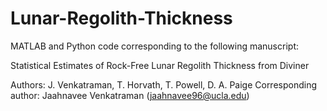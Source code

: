 # Lunar-Regolith-Thickness

MATLAB and Python code corresponding to the following manuscript:

Statistical Estimates of Rock-Free Lunar Regolith Thickness from Diviner

Authors: J. Venkatraman, T. Horvath, T. Powell, D. A. Paige
Corresponding author: Jaahnavee Venkatraman (jaahnavee96@ucla.edu)
